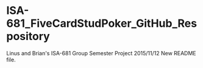 # ISA-681_FiveCardStudPoker_GitHub_Respository
Linus and Brian's ISA-681 Group Semester Project 2015/11/12
New README file.

